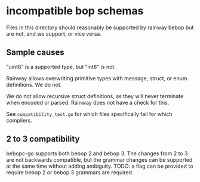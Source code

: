 # incompatible bop schemas

Files in this directory should reasonably be supported by rainway bebop but are not, and we support, or vice versa.

## Sample causes

"uint8" is a supported type, but "int8" is not.

Rainway allows overwriting primitive types with message, struct, or enum definitions. We do not.

We do not allow recursive struct definitions, as they will never terminate when encoded or parsed. Rainway does not have a check for this.

See `compatibility_test.go` for which files specifically fail for which compilers.

## 2 to 3 compatibility

bebopc-go supports both bebop 2 and bebop 3. The changes from 2 to 3 are not backwards compatible, but the grammar changes can be supported at the same time without adding ambiguity. 
TODO: a flag can be provided to require bebop 2 or bebop 3 grammars are required. 